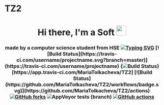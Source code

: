 # TZ2
<h1 align="center">Hi there, I'm a Soft 
<img src="https://github.com/blackcater/blackcater/raw/main/images/Hi.gif" height="32"/></h1>
<h3 align="center">made by a computer science student from HSE
<a href="https://git.io/typing-svg"><img src="https://readme-typing-svg.demolab.com?font=Fira+Code&pause=1000&color=6A31F7&background=1ECDFF00&width=435&lines=%D0%AD%D1%82%D0%BE%D1%82+%D0%BF%D1%80%D0%BE%D0%B5%D0%BA%D1%82+%D0%B2%D1%8B%D0%BF%D0%BE%D0%BB%D0%BD%D0%B5%D0%BD;%D0%A2%D0%BE%D0%BB%D0%BA%D0%B0%D1%87%D0%B5%D0%B2%D0%BE%D0%B9+%D0%9C%D0%B0%D1%80%D0%B8%D0%B5%D0%B9+%D0%91%D0%91%D0%98221" alt="Typing SVG" /></a>
[![Build Status](https://travis-ci.com/username/projectname.svg?branch=master)](https://travis-ci.com/username/projectname)
{<img src="https://app.travis-ci.com/MariaTolkacheva/TZ2.svg?token=oQwsxNSVbZt7X9uHnupx&branch=main" alt="Build Status" />}[https://app.travis-ci.com/MariaTolkacheva/TZ2]
[![Build Status](https://github.com/MariaTolkacheva/TZ2/workflows/badge.svg)](https://github.com/MariaTolkacheva/TZ2/actions)
<a href="https://github.com/MariaTolkacheva/TZ2/network"><img alt="GitHub forks" src="https://img.shields.io/github/actions/MariaTolkacheva/TZ2"></a>
<img alt="AppVeyor tests (branch)" src="https://img.shields.io/appveyor/tests/MariaTolkacheva/TZ2/main">
<a href="https://github.com/MariaTolkacheva/TZ2/actions"><img alt="GitHub actions" src="https://img.shields.io/github/actions/MariaTolkacheva/TZ2"></a>
